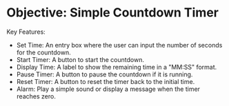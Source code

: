 # Objective: Simple Countdown Timer

Key Features:

- Set Time: An entry box where the user can input the number of seconds for the countdown.
- Start Timer: A button to start the countdown.
- Display Time: A label to show the remaining time in a "MM:SS" format.
- Pause Timer: A button to pause the countdown if it is running.
- Reset Timer: A button to reset the timer back to the initial time.
- Alarm: Play a simple sound or display a message when the timer reaches zero.
